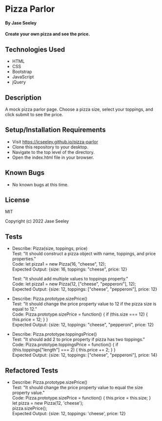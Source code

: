 # Pizza Parlor

#### By Jase Seeley

#### Create your own pizza and see the price.

## Technologies Used

* HTML
* CSS
* Bootstrap
* JavaScript
* jQuery

## Description

A mock pizza parlor page. Choose a pizza size, select your toppings, and click submit to see the price. 

## Setup/Installation Requirements

* Visit https://jcseeley.github.io/pizza-parlor
* Clone this repository to your desktop.
* Navigate to the top level of the directory.
* Open the index.html file in your browser.

## Known Bugs

* No known bugs at this time.

## License

MIT

Copyright (c) 2022 Jase Seeley

## Tests
* Describe: Pizza(size, toppings, price)  
Test: "It should construct a pizza object with name, toppings, and price properties."  
Code: let pizza1 = new Pizza(16, "cheese", 12);  
Expected Output: {size: 16, toppings: "cheese", price: 12}  
  
  Test: "It should add multiple values to toppings property."  
  Code: let pizza1 = new Pizza(12, ["cheese", "pepperoni"], 12);  
  Expected Output: {size: 12, toppings: ["cheese", "pepperoni"], price: 12}  
  
* Describe: Pizza.prototype.sizePrice()   
Test: "It should change the price property value to 12 if the pizza size is equal to 12."  
Code:  Pizza.prototype.sizePrice = function() {
  if (this.size === 12) {
    this.price = 12;
  }
}  
Expected Output: {size: 12, toppings: "cheese", "pepperoni", price: 12}  
  
* Describe: Pizza.prototype.toppingsPrice()  
Test: "It should add 2 to price property if pizza has two toppings."  
Code: Pizza.prototype.toppingsPrice = function() {
  if (this.toppings["length"] === 2) {
    this.price += 2;
  } 
}  
Expected Output: {size: 12, toppings: ["cheese", "pepperoni"], price: 14}

## Refactored Tests
* Describe: Pizza.prototype.sizePrice()   
Test: "It should change the price property value to equal the size property value."  
Code:  Pizza.prototype.sizePrice = function() {
  this.price = this.size;
}  
let pizza = new Pizza(12, 'cheese');  
pizza.sizePrice();  
Expected Output: {size: 12, toppings: 'cheese', price: 12} 
  
  
